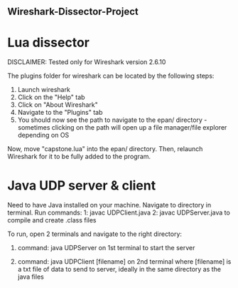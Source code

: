 ## Wireshark-Dissector-Project

# Lua dissector
DISCLAIMER: Tested only for Wireshark version 2.6.10

The plugins folder for wireshark can be located by the following steps:
1) Launch wireshark
2) Click on the "Help" tab
3) Click on "About Wireshark"
4) Navigate to the "Plugins" tab
5) You should now see the path to navigate to the epan/ directory - sometimes clicking on the path will open up a file manager/file explorer depending on OS

Now, move "capstone.lua" into the epan/ directory.
Then, relaunch Wireshark for it to be fully added to the program.

# Java UDP server & client
Need to have Java installed on your machine.
Navigate to directory in terminal.
Run commands:
1: javac UDPClient.java
2: javac UDPServer.java
to compile and create .class files

To run, open 2 terminals and navigate to the right directory:
1) command: java UDPServer
on 1st terminal to start the server

2) command: java UDPClient [filename]
on 2nd terminal where [filename] is a txt file of data to send to server, ideally in the same directory as the java files